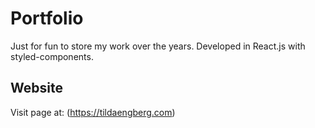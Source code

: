 # Portfolio

Just for fun to store my work over the years. Developed in React.js with styled-components.

## Website

Visit page at: (https://tildaengberg.com)